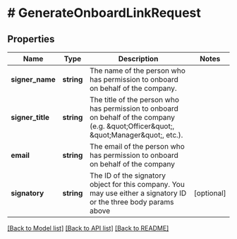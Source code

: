 # # GenerateOnboardLinkRequest

## Properties

Name | Type | Description | Notes
------------ | ------------- | ------------- | -------------
**signer_name** | **string** | The name of the person who has permission to onboard on behalf of the company. |
**signer_title** | **string** | The title of the person who has permission to onboard on behalf of the company (e.g. \&quot;Officer\&quot;, \&quot;Manager\&quot;, etc.). |
**email** | **string** | The email of the person who has permission to onboard on behalf of the company |
**signatory** | **string** | The ID of the signatory object for this company. You may use either a signatory ID or the three body params above | [optional]

[[Back to Model list]](../../README.md#models) [[Back to API list]](../../README.md#endpoints) [[Back to README]](../../README.md)

